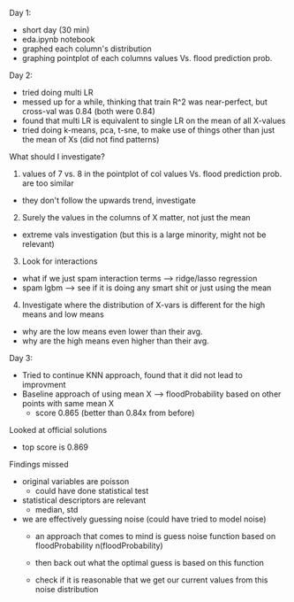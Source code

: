 Day 1:
- short day (30 min)
- eda.ipynb notebook
- graphed each column's distribution
- graphing pointplot of each columns values Vs. flood prediction prob.

Day 2:
- tried doing multi LR
- messed up for a while, thinking that train R^2 was near-perfect, but cross-val was 0.84 (both were 0.84)
- found that multi LR is equivalent to single LR on the mean of all X-values
- tried doing k-means, pca, t-sne, to make use of things other than just the mean of Xs (did not find patterns)

What should I investigate?
1. values of 7 vs. 8 in the pointplot of col values Vs. flood prediction prob. are too similar
- they don't follow the upwards trend, investigate

2. Surely the values in the columns of X matter, not just the mean
- extreme vals investigation (but this is a large minority, might not be relevant)

3. Look for interactions
- what if we just spam interaction terms --> ridge/lasso regression
- spam lgbm --> see if it is doing any smart shit or just using the mean

4. Investigate where the distribution of X-vars is different for the high means and low means
- why are the low means even lower than their avg.
- why are the high means even higher than their avg.

Day 3:
- Tried to continue KNN approach, found that it did not lead to improvment
- Baseline approach of using mean X --> floodProbability based on other points with same mean X
    - score 0.865 (better than 0.84x from before)

Looked at official solutions
- top score is 0.869

Findings missed
- original variables are poisson
    - could have done statistical test
- statistical descriptors are relevant
    - median, std
- we are effectively guessing noise (could have tried to model noise)
    - an approach that comes to mind is guess noise function based on floodProbability n(floodProbability)
    - then back out what the optimal guess is based on this function

    - check if it is reasonable that we get our current values from this noise distribution